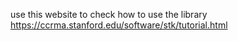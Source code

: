 use this website to check how to use the library
https://ccrma.stanford.edu/software/stk/tutorial.html
